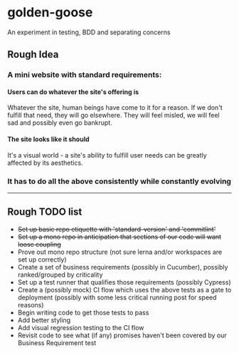 # golden-goose
An experiment in testing, BDD and separating concerns

## Rough Idea

### A mini website with standard requirements:

#### Users can do whatever the site's offering is

Whatever the site, human beings have come to it for a reason. If we don't fulfill that need, they will go elsewhere. They will feel misled, we will feel sad and possibly even go bankrupt.

#### The site looks like it should

It's a visual world - a site's ability to fulfill user needs can be greatly affected by its aesthetics.

### It has to do all the above consistently while constantly evolving

---

## Rough TODO list

-  ~~Set up basic repo etiquette with 'standard-version' and 'commitlint'~~
-  ~~Set up a mono repo in anticipation that sections of our code will want loose coupling~~
- Prove out mono repo structure (not sure lerna and/or workspaces are set up correctly)
- Create a set of business requirements (possibly in Cucumber), possibly ranked/grouped by criticality
- Set up a test runner that qualifies those requirements (possibly Cypress)
- Create a (possibly mock) CI flow which uses the above tests as a gate to deployment (possibly with some less critical running post for speed reasons)
- Begin writing code to get those tests to pass
- Add better styling
- Add visual regression testing to the CI flow
- Revisit code to see what (if any) promises haven't been covered by our Business Requirement test
